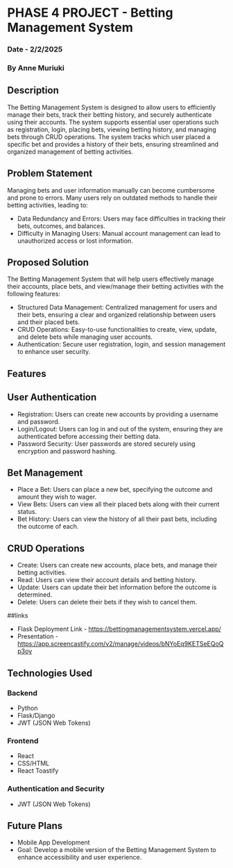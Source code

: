 #  PHASE 4 PROJECT - Betting Management System
### Date - 2/2/2025
### By Anne Muriuki
## Description
The Betting Management System is designed to allow users to efficiently manage their bets, track their betting history, and securely authenticate using their accounts. The system supports essential user operations such as registration, login, placing bets, viewing betting history, and managing bets through CRUD operations. The system tracks which user placed a specific bet and provides a history of their bets, ensuring streamlined and organized management of betting activities.

## Problem Statement
Managing bets and user information manually can become cumbersome and prone to errors. Many users rely on outdated methods to handle their betting activities, leading to:

* Data Redundancy and Errors: Users may face difficulties in tracking their bets, outcomes, and balances.
* Difficulty in Managing Users: Manual account management can lead to unauthorized access or lost information.

## Proposed Solution
The Betting Management System that will help users effectively manage their accounts, place bets, and view/manage their betting activities with the following features:

* Structured Data Management: Centralized management for users and their bets, ensuring a clear and organized relationship between users and their placed bets.
* CRUD Operations: Easy-to-use functionalities to create, view, update, and delete bets while managing user accounts.
* Authentication: Secure user registration, login, and session management to enhance user security.

## Features
## User Authentication
* Registration: Users can create new accounts by providing a username and password.
* Login/Logout: Users can log in and out of the system, ensuring they are authenticated before accessing their betting data.
* Password Security: User passwords are stored securely using encryption and password hashing.

## Bet Management
* Place a Bet: Users can place a new bet, specifying the outcome and amount they wish to wager.
* View Bets: Users can view all their placed bets along with their current status.
* Bet History: Users can view the history of all their past bets, including the outcome of each.

## CRUD Operations
* Create: Users can create new accounts, place bets, and manage their betting activities.
* Read: Users can view their account details and betting history.
* Update: Users can update their bet information before the outcome is determined.
* Delete: Users can delete their bets if they wish to cancel them.

##links
* Flask Deployment Link - https://bettingmanagementsystem.vercel.app/
* Presentation - https://app.screencastify.com/v2/manage/videos/bNYoEq9KETSeEQoQp3oy

## Technologies Used
### Backend
* Python
* Flask/Django
* JWT (JSON Web Tokens)
### Frontend
* React
* CSS/HTML
* React Toastify
### Authentication and Security
* JWT (JSON Web Tokens)

## Future Plans
* Mobile App Development
* Goal: Develop a mobile version of the Betting Management System to enhance accessibility and user experience.



